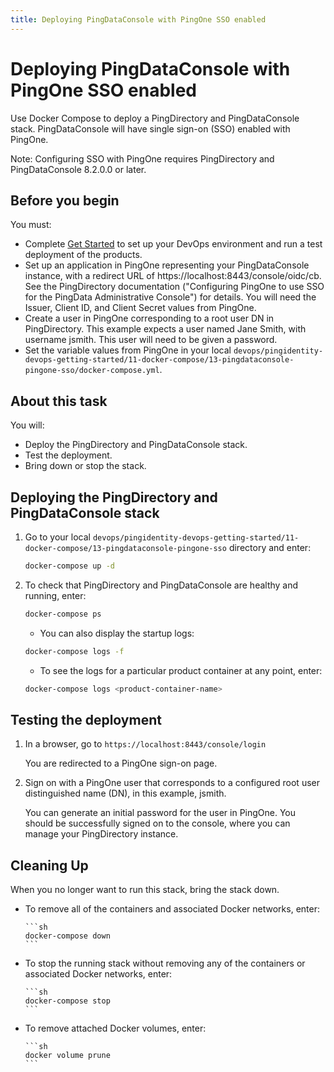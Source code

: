 ```yaml
---
title: Deploying PingDataConsole with PingOne SSO enabled
---
```

# Deploying PingDataConsole with PingOne SSO enabled

Use Docker Compose to deploy a PingDirectory and PingDataConsole stack. PingDataConsole will have single sign-on (SSO) enabled with PingOne.

Note: Configuring SSO with PingOne requires PingDirectory and PingDataConsole 8.2.0.0 or later.

## Before you begin

You must:

* Complete [Get Started](../get-started/getStarted.md) to set up your DevOps environment and run a test deployment of the products.
* Set up an application in PingOne representing your PingDataConsole instance, with a redirect URL of https://localhost:8443/console/oidc/cb. See the PingDirectory documentation ("Configuring PingOne to use SSO for the PingData Administrative Console") for details. You will need the Issuer, Client ID, and Client Secret values from PingOne.
* Create a user in PingOne corresponding to a root user DN in PingDirectory. This example expects a user named Jane Smith, with username jsmith. This user will need to be given a password.
* Set the variable values from PingOne in your local `devops/pingidentity-devops-getting-started/11-docker-compose/13-pingdataconsole-pingone-sso/docker-compose.yml`.

## About this task

You will:

* Deploy the PingDirectory and PingDataConsole stack.
* Test the deployment.
* Bring down or stop the stack.

## Deploying the PingDirectory and PingDataConsole stack

1. Go to your local `devops/pingidentity-devops-getting-started/11-docker-compose/13-pingdataconsole-pingone-sso` directory and enter:

      ```sh
      docker-compose up -d
      ```

1. To check that PingDirectory and PingDataConsole are healthy and running, enter:

      ```bash
      docker-compose ps
      ```

      * You can also display the startup logs:

      ```sh
      docker-compose logs -f
      ```

      *  To see the logs for a particular product container at any point, enter:

      ```sh
      docker-compose logs <product-container-name>
      ```

## Testing the deployment

1. In a browser, go to `https://localhost:8443/console/login`

      You are redirected to a PingOne sign-on page.

1. Sign on with a PingOne user that corresponds to a configured root user distinguished name (DN), in this example, jsmith.

      You can generate an initial password for the user in PingOne. You should be successfully signed on to the console, where you can manage your PingDirectory instance.

## Cleaning Up

When you no longer want to run this stack, bring the stack down.

* To remove all of the containers and associated Docker networks, enter:

      ```sh
      docker-compose down
      ```

* To stop the running stack without removing any of the containers or associated Docker networks, enter:

      ```sh
      docker-compose stop
      ```

* To remove attached Docker volumes, enter:

      ```sh
      docker volume prune
      ```
